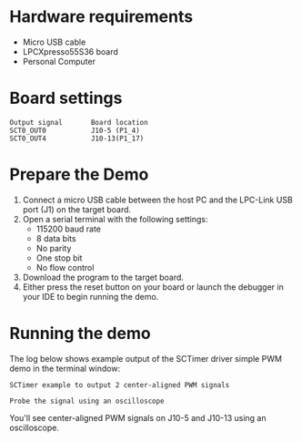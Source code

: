 Hardware requirements
=====================
- Micro USB cable
- LPCXpresso55S36 board
- Personal Computer

# Board settings

```
Output signal		Board location
SCT0_OUT0    		J10-5 (P1_4)
SCT0_OUT4    		J10-13(P1_17)
```

# Prepare the Demo

1.  Connect a micro USB cable between the host PC and the LPC-Link USB port (J1) on the target board.
2.  Open a serial terminal with the following settings:
    - 115200 baud rate
    - 8 data bits
    - No parity
    - One stop bit
    - No flow control
3.  Download the program to the target board.
4.  Either press the reset button on your board or launch the debugger in your IDE to begin running the demo.

Running the demo
================
The log below shows example output of the SCTimer driver simple PWM demo in the terminal window:
~~~~~~~~~~~~~~~~~~~~~~~~~~~~~~~~~~~
SCTimer example to output 2 center-aligned PWM signals

Probe the signal using an oscilloscope
~~~~~~~~~~~~~~~~~~~~~~~~~~~~~~~~~~~

You'll see center-aligned PWM signals on J10-5 and J10-13 using an oscilloscope. 